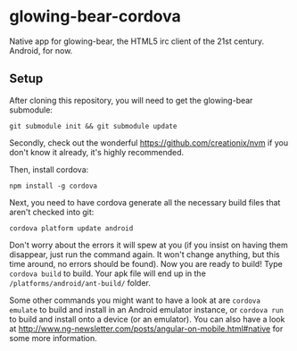 glowing-bear-cordova
====================

Native app for glowing-bear, the HTML5 irc client of the 21st century. Android, for now.


Setup
-----

After cloning this repository, you will need to get the glowing-bear submodule:

`git submodule init && git submodule update`

Secondly, check out the wonderful https://github.com/creationix/nvm if you don't know it already, it's highly recommended.

Then, install cordova:

`npm install -g cordova`

Next, you need to have cordova generate all the necessary build files that aren't checked into git:

`cordova platform update android`

Don't worry about the errors it will spew at you (if you insist on having them disappear, just run the command again. It won't change anything, but this time around, no errors should be found). Now you are ready to build! Type `cordova build` to build. Your apk file will end up in the
`/platforms/android/ant-build/` folder.

Some other commands you might want to have a look at are `cordova emulate` to build and install in an Android emulator instance, or `cordova run` to build and install onto a device (or an emulator). You can also have a look at http://www.ng-newsletter.com/posts/angular-on-mobile.html#native for some more information.

